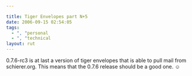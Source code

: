 ```yaml
---

title: Tiger Envelopes part N+5
date: 2006-09-15 02:54:05
tags:
  - ", "personal
  - ", "technical
layout: rut
---
```


0.7.6-rc3 is at last a version of tiger envelopes that is able to pull mail from schierer.org.  This means that the 0.7.6 release should be a good one. &#x263a;

